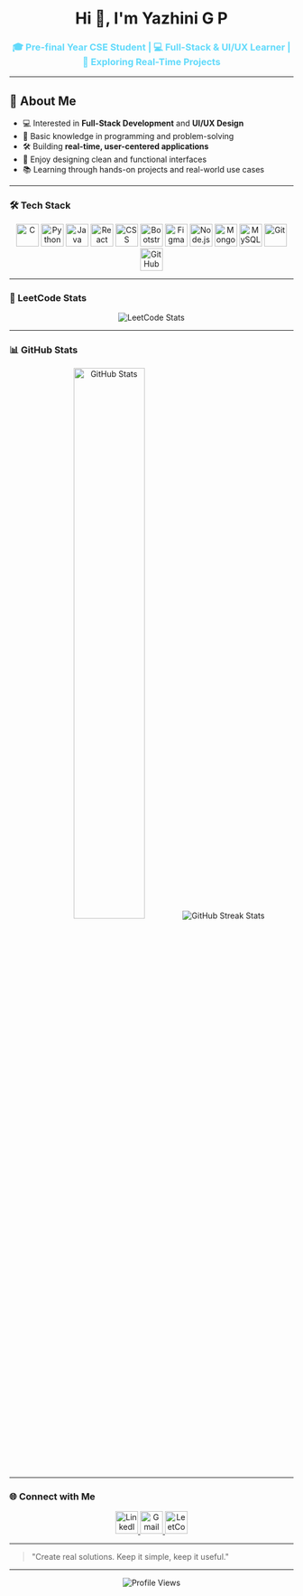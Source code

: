 <h1 align="center">Hi 👋, I'm Yazhini G P</h1>
<h3 align="center" style="color:#61dafb;">🎓 Pre-final Year CSE Student | 💻 Full-Stack & UI/UX Learner | 🔧 Exploring Real-Time Projects</h3>

---

## 🚀 About Me

- 💻 Interested in **Full-Stack Development** and **UI/UX Design**
- 🧠 Basic knowledge in programming and problem-solving
- 🛠️ Building **real-time, user-centered applications**
- 🎨 Enjoy designing clean and functional interfaces
- 📚 Learning through hands-on projects and real-world use cases

---

### 🛠️ Tech Stack

<p align="center">
  <img src="https://img.shields.io/badge/C-00599C?logo=c&logoColor=white&style=for-the-badge" alt="C" height="40" />
  <img src="https://img.shields.io/badge/Python-3776AB?logo=python&logoColor=white&style=for-the-badge" alt="Python" height="40" />
  <img src="https://img.shields.io/badge/Java-007396?logo=java&logoColor=white&style=for-the-badge" alt="Java" height="40" />
  <img src="https://img.shields.io/badge/React-20232A?logo=react&logoColor=61DAFB&style=for-the-badge" alt="React" height="40" />
  <img src="https://img.shields.io/badge/CSS-1572B6?logo=css3&logoColor=white&style=for-the-badge" alt="CSS" height="40" />
  <img src="https://img.shields.io/badge/Bootstrap-7952B3?logo=bootstrap&logoColor=white&style=for-the-badge" alt="Bootstrap" height="40" />
  <img src="https://img.shields.io/badge/Figma-F24E1E?logo=figma&logoColor=white&style=for-the-badge" alt="Figma" height="40" />
  <img src="https://img.shields.io/badge/Node.js-339933?logo=node.js&logoColor=white&style=for-the-badge" alt="Node.js" height="40" />
  <img src="https://img.shields.io/badge/MongoDB-4EA94B?logo=mongodb&logoColor=white&style=for-the-badge" alt="MongoDB" height="40" />
  <img src="https://img.shields.io/badge/MySQL-4479A1?logo=mysql&logoColor=white&style=for-the-badge" alt="MySQL" height="40" />
  <img src="https://img.shields.io/badge/Git-F05032?logo=git&logoColor=white&style=for-the-badge" alt="Git" height="40" />
  <img src="https://img.shields.io/badge/GitHub-181717?logo=github&logoColor=white&style=for-the-badge" alt="GitHub" height="40" />
</p>

---

### 🧩 LeetCode Stats

<p align="center">
  <img src="https://leetcard.jacoblin.cool/Yazhini_G_P?theme=dark&font=Baloo%20Bhaijaan%202" alt="LeetCode Stats" />
</p>

---

### 📊 GitHub Stats

<p align="center">
  <img src="https://github-readme-stats.vercel.app/api?username=yazhini-gp&show_icons=true&theme=radical" alt="GitHub Stats" width="50%" />
  <img src="https://github-readme-streak-stats.herokuapp.com/?user=yazhini-gp&theme=dark" alt="GitHub Streak Stats" />
</p>

---

### 🌐 Connect with Me

<p align="center">
  <a href="https://linkedin.com/in/yazhinigp" target="_blank">
    <img src="https://img.shields.io/badge/LinkedIn-0A66C2?logo=linkedin&logoColor=white&style=for-the-badge" alt="LinkedIn" height="40" />
  </a>
  <a href="mailto:yazhinigp2006@gmail.com">
    <img src="https://img.shields.io/badge/Gmail-D14836?logo=gmail&logoColor=white&style=for-the-badge" alt="Gmail" height="40" />
  </a>
  <a href="https://leetcode.com/u/Yazhini_G_P/" target="_blank">
    <img src="https://img.shields.io/badge/LeetCode-FFA116?logo=leetcode&logoColor=white&style=for-the-badge" alt="LeetCode" height="40" />
  </a>
</p>

---

> "Create real solutions. Keep it simple, keep it useful."

---

<p align="center">
  <img src="https://komarev.com/ghpvc/?username=yazhini-gp&label=Profile%20Views&color=0e75b6&style=flat" alt="Profile Views" />
</p>

